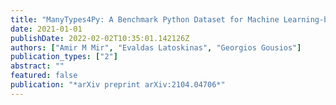 ```yaml
---
title: "ManyTypes4Py: A Benchmark Python Dataset for Machine Learning-based Type Inference"
date: 2021-01-01
publishDate: 2022-02-02T10:35:01.142126Z
authors: ["Amir M Mir", "Evaldas Latoskinas", "Georgios Gousios"]
publication_types: ["2"]
abstract: ""
featured: false
publication: "*arXiv preprint arXiv:2104.04706*"
---
```


